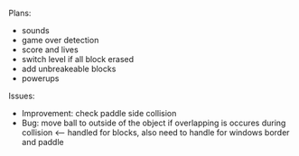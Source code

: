 Plans:
- sounds
- game over detection
- score and lives
- switch level if all block erased
- add unbreakeable blocks
- powerups

Issues:
- Improvement: check paddle side collision
- Bug: move ball to outside of the object if overlapping is occures during collision <-- handled for blocks, also need to handle for windows border and paddle